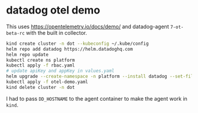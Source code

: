 # datadog otel demo

This uses https://opentelemetry.io/docs/demo/ and datadog-agent `7-ot-beta-rc`
with the built in collector.

```bash
kind create cluster -n dot --kubeconfig ~/.kube/config
helm repo add datadog https://helm.datadoghq.com
helm repo update
kubectl create ns platform
kubectl apply -f rbac.yaml
# update apiKey and appKey in values.yaml
helm upgrade --create-namespace -n platform --install datadog --set-file datadog.otelCollector.config=otel.yaml -f agent-values.yaml datadog/datadog
kubectl apply -f otel-demo.yaml
kind delete cluster -n dot
```

I had to pass `DD_HOSTNAME` to the agent container to make the agent work in
`kind`.

